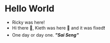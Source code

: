 # Hello World

- Ricky was here!
- Hi there 👋, Kieth was here 🌊 and it was fixed❗
- One day or day one. **_"Sai Seng"_**
